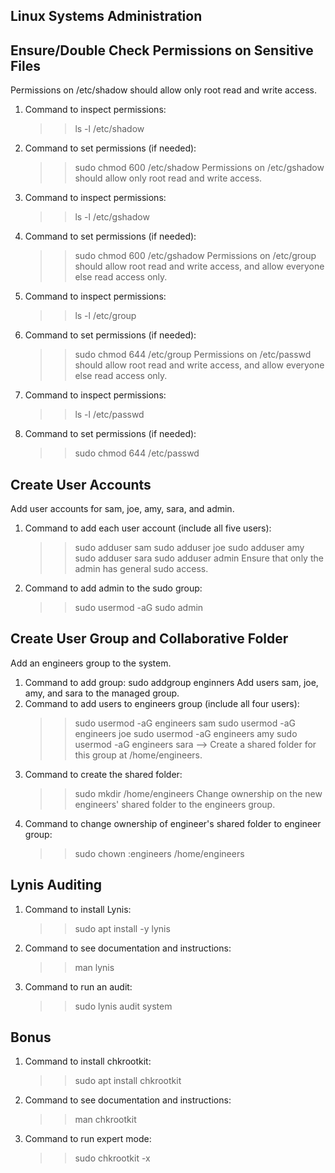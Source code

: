 ## Linux Systems Administration

## Ensure/Double Check Permissions on Sensitive Files
Permissions on /etc/shadow should allow only root read and write access.
1. Command to inspect permissions: 
    >> ls -l /etc/shadow
2. Command to set permissions (if needed): 
    >> sudo chmod 600 /etc/shadow
Permissions on /etc/gshadow should allow only root read and write access.
1. Command to inspect permissions: 
    >> ls -l /etc/gshadow
2. Command to set permissions (if needed): 
    >> sudo chmod 600 /etc/gshadow
Permissions on /etc/group should allow root read and write access, and allow everyone else read access only.
1. Command to inspect permissions: 
    >> ls -l /etc/group
2. Command to set permissions (if needed): 
    >> sudo chmod 644 /etc/group
Permissions on /etc/passwd should allow root read and write access, and allow everyone else read access only.
1. Command to inspect permissions: 
    >> ls -l /etc/passwd
2. Command to set permissions (if needed): 
    >> sudo chmod 644 /etc/passwd

## Create User Accounts
Add user accounts for sam, joe, amy, sara, and admin.
1. Command to add each user account (include all five users):
    >> sudo adduser sam
    >> sudo adduser joe
    >> sudo adduser amy
    >> sudo adduser sara
    >> sudo adduser admin
Ensure that only the admin has general sudo access.
1. Command to add admin to the sudo group: 
    >> sudo usermod -aG sudo admin

## Create User Group and Collaborative Folder
Add an engineers group to the system.
1. Command to add group: sudo addgroup enginners
Add users sam, joe, amy, and sara to the managed group.
1. Command to add users to engineers group (include all four users):
    >> sudo usermod -aG engineers sam
    >> sudo usermod -aG engineers joe
    >> sudo usermod -aG engineers amy
    >> sudo usermod -aG engineers sara -->
Create a shared folder for this group at /home/engineers.
1. Command to create the shared folder: 
    >> sudo mkdir /home/engineers
Change ownership on the new engineers' shared folder to the engineers group.
1. Command to change ownership of engineer's shared folder to engineer group: 
    >> sudo chown :engineers /home/engineers

## Lynis Auditing
1. Command to install Lynis: 
    >> sudo apt install -y lynis
2. Command to see documentation and instructions: 
    >> man lynis
3. Command to run an audit: 
    >> sudo lynis audit system
 
 
## Bonus
1. Command to install chkrootkit: 
    >> sudo apt install chkrootkit
2. Command to see documentation and instructions: 
    >> man chkrootkit
3. Command to run expert mode: 
    >> sudo chkrootkit -x 
 
